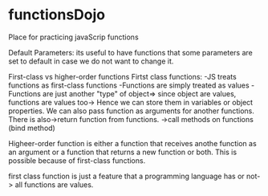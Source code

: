 # functionsDojo
Place for practicing javaScrip functions

Default Parameters: its useful to have functions that some parameters are set to default in case we do not want to change it.

First-class vs higher-order functions
Firtst class functions: 
-JS treats functions as first-class functions
-Functions are simply treated as values
-Functions are just another "type" of object=>
since object are values, functions are values too-> Hence we can store them in variables or object properties. We can also pass function as arguments for another functions. 
There is also->return function from functions.
->call methods on functions (bind method)

Higheer-order function is either a function that receives anothe function as an argument or a function that returns a new function or both. This is possible because of first-class functions.

first class function is just a feature that a programming language has or not-> all functions are values. 



